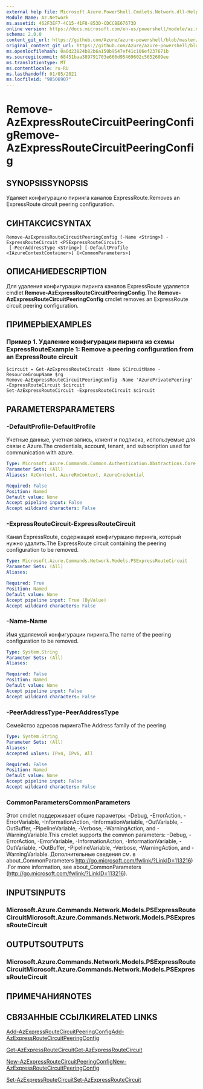 ```yaml
---
external help file: Microsoft.Azure.PowerShell.Cmdlets.Network.dll-Help.xml
Module Name: Az.Network
ms.assetid: 462F3EF7-4C15-41F8-853D-CDCC8E67673D
online version: https://docs.microsoft.com/en-us/powershell/module/az.network/remove-azexpressroutecircuitpeeringconfig
schema: 2.0.0
content_git_url: https://github.com/Azure/azure-powershell/blob/master/src/Network/Network/help/Remove-AzExpressRouteCircuitPeeringConfig.md
original_content_git_url: https://github.com/Azure/azure-powershell/blob/master/src/Network/Network/help/Remove-AzExpressRouteCircuitPeeringConfig.md
ms.openlocfilehash: 0a0d23824b82b6a150b9547ef41c106ef237671b
ms.sourcegitcommit: 68451baa389791703e666d95469602c5652609ee
ms.translationtype: MT
ms.contentlocale: ru-RU
ms.lasthandoff: 01/05/2021
ms.locfileid: "98506907"
---
```

# <span data-ttu-id="49800-101">Remove-AzExpressRouteCircuitPeeringConfig</span><span class="sxs-lookup"><span data-stu-id="49800-101">Remove-AzExpressRouteCircuitPeeringConfig</span></span>

## <span data-ttu-id="49800-102">SYNOPSIS</span><span class="sxs-lookup"><span data-stu-id="49800-102">SYNOPSIS</span></span>
<span data-ttu-id="49800-103">Удаляет конфигурацию пиринга каналов ExpressRoute.</span><span class="sxs-lookup"><span data-stu-id="49800-103">Removes an ExpressRoute circuit peering configuration.</span></span>

## <span data-ttu-id="49800-104">СИНТАКСИС</span><span class="sxs-lookup"><span data-stu-id="49800-104">SYNTAX</span></span>

```
Remove-AzExpressRouteCircuitPeeringConfig [-Name <String>] -ExpressRouteCircuit <PSExpressRouteCircuit>
 [-PeerAddressType <String>] [-DefaultProfile <IAzureContextContainer>] [<CommonParameters>]
```

## <span data-ttu-id="49800-105">ОПИСАНИЕ</span><span class="sxs-lookup"><span data-stu-id="49800-105">DESCRIPTION</span></span>
<span data-ttu-id="49800-106">Для удаления конфигурации пиринга каналов ExpressRoute удаляется cmdlet **Remove-AzExpressRouteCircuitPeeringConfig.**</span><span class="sxs-lookup"><span data-stu-id="49800-106">The **Remove-AzExpressRouteCircuitPeeringConfig** cmdlet removes an ExpressRoute circuit peering configuration.</span></span>

## <span data-ttu-id="49800-107">ПРИМЕРЫ</span><span class="sxs-lookup"><span data-stu-id="49800-107">EXAMPLES</span></span>

### <span data-ttu-id="49800-108">Пример 1. Удаление конфигурации пиринга из схемы ExpressRoute</span><span class="sxs-lookup"><span data-stu-id="49800-108">Example 1: Remove a peering configuration from an ExpressRoute circuit</span></span>
```
$circuit = Get-AzExpressRouteCircuit -Name $CircuitName -ResourceGroupName $rg
Remove-AzExpressRouteCircuitPeeringConfig -Name 'AzurePrivatePeering' -ExpressRouteCircuit $circuit
Set-AzExpressRouteCircuit -ExpressRouteCircuit $circuit
```

## <span data-ttu-id="49800-109">PARAMETERS</span><span class="sxs-lookup"><span data-stu-id="49800-109">PARAMETERS</span></span>

### <span data-ttu-id="49800-110">-DefaultProfile</span><span class="sxs-lookup"><span data-stu-id="49800-110">-DefaultProfile</span></span>
<span data-ttu-id="49800-111">Учетные данные, учетная запись, клиент и подписка, используемые для связи с Azure.</span><span class="sxs-lookup"><span data-stu-id="49800-111">The credentials, account, tenant, and subscription used for communication with azure.</span></span>

```yaml
Type: Microsoft.Azure.Commands.Common.Authentication.Abstractions.Core.IAzureContextContainer
Parameter Sets: (All)
Aliases: AzContext, AzureRmContext, AzureCredential

Required: False
Position: Named
Default value: None
Accept pipeline input: False
Accept wildcard characters: False
```

### <span data-ttu-id="49800-112">-ExpressRouteCircuit</span><span class="sxs-lookup"><span data-stu-id="49800-112">-ExpressRouteCircuit</span></span>
<span data-ttu-id="49800-113">Канал ExpressRoute, содержащий конфигурацию пиринга, который нужно удалить.</span><span class="sxs-lookup"><span data-stu-id="49800-113">The ExpressRoute circuit containing the peering configuration to be removed.</span></span>

```yaml
Type: Microsoft.Azure.Commands.Network.Models.PSExpressRouteCircuit
Parameter Sets: (All)
Aliases:

Required: True
Position: Named
Default value: None
Accept pipeline input: True (ByValue)
Accept wildcard characters: False
```

### <span data-ttu-id="49800-114">-Name</span><span class="sxs-lookup"><span data-stu-id="49800-114">-Name</span></span>
<span data-ttu-id="49800-115">Имя удаляемой конфигурации пиринга.</span><span class="sxs-lookup"><span data-stu-id="49800-115">The name of the peering configuration to be removed.</span></span>

```yaml
Type: System.String
Parameter Sets: (All)
Aliases:

Required: False
Position: Named
Default value: None
Accept pipeline input: False
Accept wildcard characters: False
```

### <span data-ttu-id="49800-116">-PeerAddressType</span><span class="sxs-lookup"><span data-stu-id="49800-116">-PeerAddressType</span></span>
<span data-ttu-id="49800-117">Семейство адресов пиринга</span><span class="sxs-lookup"><span data-stu-id="49800-117">The Address family of the peering</span></span>

```yaml
Type: System.String
Parameter Sets: (All)
Aliases:
Accepted values: IPv4, IPv6, All

Required: False
Position: Named
Default value: None
Accept pipeline input: False
Accept wildcard characters: False
```

### <span data-ttu-id="49800-118">CommonParameters</span><span class="sxs-lookup"><span data-stu-id="49800-118">CommonParameters</span></span>
<span data-ttu-id="49800-119">Этот cmdlet поддерживает общие параметры: -Debug, -ErrorAction, -ErrorVariable, -InformationAction, -InformationVariable, -OutVariable, -OutBuffer, -PipelineVariable, -Verbose, -WarningAction, and -WarningVariable.</span><span class="sxs-lookup"><span data-stu-id="49800-119">This cmdlet supports the common parameters: -Debug, -ErrorAction, -ErrorVariable, -InformationAction, -InformationVariable, -OutVariable, -OutBuffer, -PipelineVariable, -Verbose, -WarningAction, and -WarningVariable.</span></span> <span data-ttu-id="49800-120">Дополнительные сведения см. в about_CommonParameters http://go.microsoft.com/fwlink/?LinkID=113216) .</span><span class="sxs-lookup"><span data-stu-id="49800-120">For more information, see about_CommonParameters (http://go.microsoft.com/fwlink/?LinkID=113216).</span></span>

## <span data-ttu-id="49800-121">INPUTS</span><span class="sxs-lookup"><span data-stu-id="49800-121">INPUTS</span></span>

### <span data-ttu-id="49800-122">Microsoft.Azure.Commands.Network.Models.PSExpressRouteCircuit</span><span class="sxs-lookup"><span data-stu-id="49800-122">Microsoft.Azure.Commands.Network.Models.PSExpressRouteCircuit</span></span>

## <span data-ttu-id="49800-123">OUTPUTS</span><span class="sxs-lookup"><span data-stu-id="49800-123">OUTPUTS</span></span>

### <span data-ttu-id="49800-124">Microsoft.Azure.Commands.Network.Models.PSExpressRouteCircuit</span><span class="sxs-lookup"><span data-stu-id="49800-124">Microsoft.Azure.Commands.Network.Models.PSExpressRouteCircuit</span></span>

## <span data-ttu-id="49800-125">ПРИМЕЧАНИЯ</span><span class="sxs-lookup"><span data-stu-id="49800-125">NOTES</span></span>

## <span data-ttu-id="49800-126">СВЯЗАННЫЕ ССЫЛКИ</span><span class="sxs-lookup"><span data-stu-id="49800-126">RELATED LINKS</span></span>

[<span data-ttu-id="49800-127">Add-AzExpressRouteCircuitPeeringConfig</span><span class="sxs-lookup"><span data-stu-id="49800-127">Add-AzExpressRouteCircuitPeeringConfig</span></span>](Add-AzExpressRouteCircuitPeeringConfig.md)

[<span data-ttu-id="49800-128">Get-AzExpressRouteCircuit</span><span class="sxs-lookup"><span data-stu-id="49800-128">Get-AzExpressRouteCircuit</span></span>](Get-AzExpressRouteCircuit.md)

[<span data-ttu-id="49800-129">New-AzExpressRouteCircuitPeeringConfig</span><span class="sxs-lookup"><span data-stu-id="49800-129">New-AzExpressRouteCircuitPeeringConfig</span></span>](New-AzExpressRouteCircuitPeeringConfig.md)

[<span data-ttu-id="49800-130">Set-AzExpressRouteCircuit</span><span class="sxs-lookup"><span data-stu-id="49800-130">Set-AzExpressRouteCircuit</span></span>](Set-AzExpressRouteCircuit.md)
